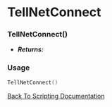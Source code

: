 # TellNetConnect

### TellNetConnect()
- ***Returns:*** 

### Usage

```Lua
TellNetConnect()
```


[Back To Scripting Documentation](../README.md)
